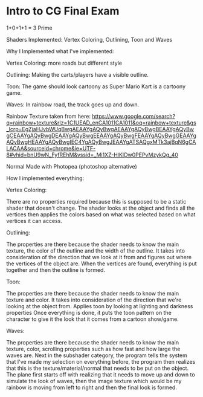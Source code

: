 # Intro to CG Final Exam
 
1+0+1+1 = 3 Prime

Shaders Implemented: Vertex Coloring, Outlining, Toon and Waves

Why I Implemented what I've implemented:

Vertex Coloring: more roads but different style

Outlining: Making the carts/players have a visible outline.

Toon: The game should look cartoony as Super Mario Kart is a cartoony game.

Waves: In rainbow road, the track goes up and down.

Rainbow Texture taken from here: https://www.google.com/search?q=rainbow+texture&rlz=1C1UEAD_enCA1011CA1011&oq=rainbow+texture&gs_lcrp=EgZjaHJvbWUqBwgAEAAYgAQyBwgAEAAYgAQyBwgBEAAYgAQyBwgCEAAYgAQyBwgDEAAYgAQyBwgEEAAYgAQyBwgFEAAYgAQyBwgGEAAYgAQyBwgHEAAYgAQyBwgIEC4YgAQyBwgJEAAYgATSAQgxMTk3ajBqN6gCALACAA&sourceid=chrome&ie=UTF-8#vhid=bnU9wN_FyfREhM&vssid=_Mi1XZ-HlKIDw0PEPvMzykQg_40

Normal Made with Photopea (photoshop alternative)

How I implemented everything:

Vertex Coloring:

There are no properties required because this is supposed to be a static shader that doesn't change. The shader looks at the object and finds all the vertices then applies the colors based on what was selected based on what vertices it can access. 

Outlining:

The properties are there because the shader needs to know the main texture, the color of the outline and the width of the outline. 
It takes into consideration of the direction that we look at it from and figures out where the vertices of the object are. 
When the vertices are found, everything is put together and then the outline is formed.

Toon:

The properties are there because the shader needs to know the main texture and color.
It takes into consideration of the direction that we're looking at the object from.
Applies toon by looking at lighting and darkness properties
Once everything is done, it puts the toon pattern on the character to give it the look that it comes from a cartoon show/game.

Waves:

The properties are there because the shader needs to know the main texture, color, scrolling properties such as how fast and how large the waves are.
Next in the subshader category, the program tells the system that I've made my selection on everything before, the program then realizes that this is the texture/material/normal that needs to be put on the object. The plane first starts off with realizing that it needs to move up and down to simulate the look of waves, then the image texture which would be my rainbow is moving from left to right and then the final look is formed.
